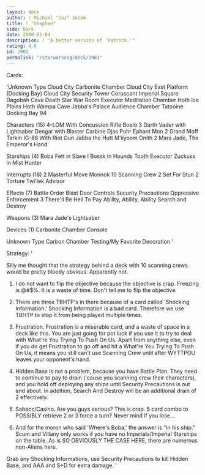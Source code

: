 ```yaml
---
layout: deck
author: ! Michael "Joz" Josem
title: ! "Stephen"
side: Dark
date: 2000-03-04
description: ! "A better version of 'Patrick.'"
rating: 4.0
id: 3901
permalink: "/starwarsccg/deck/3901"
---
```

Cards: 

'Unknown Type
Cloud City Carbonite Chamber
Cloud City East Platform (Docking Bay)
Cloud City Security Tower
Coruscant Imperial Square
Dagobah Cave
Death Star War Room
Executor Meditation Chamber
Hoth Ice Plains
Hoth Wampa Cave
Jabba's Palace Audience Chamber
Tatooine Docking Bay 94

Characters (15)
4-LOM With Concussion Rifle
Boelo
3 Darth Vader with Lightsaber
Dengar with Blaster Carbine
Djas Puhr
Ephant Mon
2 Grand Moff Tarkin
IG-88 With Riot Gun
Jabba the Hutt
M'iiyoom Onith
2 Mara Jade, The Emperor's Hand

Starships (4)
Boba Fett in Slave I
Bossk In Hounds Tooth
Executor
Zuckuss in Mist Hunter

Interrupts (18)
2 Masterful Move
Monnok
10 Scanning Crew
2 Set For Stun
2 Torture
Twi'lek Advisor

Effects (7)
Battle Order
Blast Door Controls
Security Precautions
Oppressive Enforcement
3 There'll Be Hell To Pay
Ability, Ability, Ability
Search and Destroy

Weapons (3)
Mara Jade's Lightsaber

Devices (1)
Carbonite Chamber Console

Unknown Type
Carbon Chamber Testing/My Favorite Decoration
'

Strategy: '

Silly me thought that the strategy behind a deck with 10 scanning crews would be pretty bloody obvious.  Apparently not.

1) I do not want to flip the objective because the objective is crap.  Freezing is @#$%.  It is a waste of time.  Don't tell me to flip the objective.

2) There are three TBHTP's in there because of a card called 'Shocking Information.'  Shocking Information is a bad card.  Therefore we use TBHTP to stop it from being played multiple times.

3) Frustration.  Frustration is a miserable card, and a waste of space in a deck like this.  You are just going for pot luck if you use it to try to deal with What're You Trying To Push On Us.  Apart from anything else, even if you do get Frustration to go off and hit a What're You Trying To Push On Us, it means you still can't use Scanning Crew until after WYTTPOU leaves your opponent's hand.

4) Hidden Base is not a problem, because you have Battle Plan.	They need to continue to pay to drain ('cause you scanning crew their characters), and you hold off deploying any ships until Security Precautions is out and about.  In addition, Search And Destroy will be an additional drain of 2 effectively.

5) Sabacc/Casino.  Are you guys serious?  This is crap.  5 card combo to POSSIBLY retrieve 2 or 3 force a turn?  Never mind if you lose...

6) And for the moron who said 'Where's Boba,' the answer is "in his ship."  Scum and Villany only works if you have no Imperials/Imperial Starships on the table.	As is SO OBVIOUSLY THE CASE HERE, there are numerous non-Aliens here.

Grab any Shocking Informations, use Security Precautions to kill Hidden Base, and AAA and S+D for extra damage.  '
